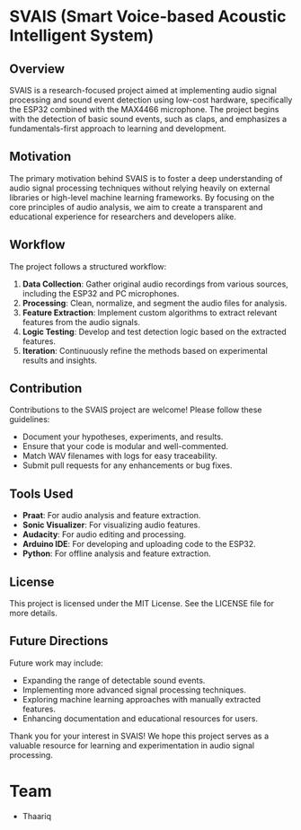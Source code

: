 # SVAIS (Smart Voice-based Acoustic Intelligent System)

## Overview
SVAIS is a research-focused project aimed at implementing audio signal processing and sound event detection using low-cost hardware, specifically the ESP32 combined with the MAX4466 microphone. The project begins with the detection of basic sound events, such as claps, and emphasizes a fundamentals-first approach to learning and development.

## Motivation
The primary motivation behind SVAIS is to foster a deep understanding of audio signal processing techniques without relying heavily on external libraries or high-level machine learning frameworks. By focusing on the core principles of audio analysis, we aim to create a transparent and educational experience for researchers and developers alike.

## Workflow
The project follows a structured workflow:
1. **Data Collection**: Gather original audio recordings from various sources, including the ESP32 and PC microphones.
2. **Processing**: Clean, normalize, and segment the audio files for analysis.
3. **Feature Extraction**: Implement custom algorithms to extract relevant features from the audio signals.
4. **Logic Testing**: Develop and test detection logic based on the extracted features.
5. **Iteration**: Continuously refine the methods based on experimental results and insights.

## Contribution
Contributions to the SVAIS project are welcome! Please follow these guidelines:
- Document your hypotheses, experiments, and results.
- Ensure that your code is modular and well-commented.
- Match WAV filenames with logs for easy traceability.
- Submit pull requests for any enhancements or bug fixes.

## Tools Used
- **Praat**: For audio analysis and feature extraction.
- **Sonic Visualizer**: For visualizing audio features.
- **Audacity**: For audio editing and processing.
- **Arduino IDE**: For developing and uploading code to the ESP32.
- **Python**: For offline analysis and feature extraction.

## License
This project is licensed under the MIT License. See the LICENSE file for more details.

## Future Directions
Future work may include:
- Expanding the range of detectable sound events.
- Implementing more advanced signal processing techniques.
- Exploring machine learning approaches with manually extracted features.
- Enhancing documentation and educational resources for users.

Thank you for your interest in SVAIS! We hope this project serves as a valuable resource for learning and experimentation in audio signal processing.


# Team 

- Thaariq